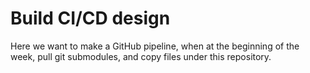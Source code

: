# Build CI/CD design

Here we want to make a GitHub pipeline, when at the beginning of the week, pull git submodules, and copy files under
this repository.

